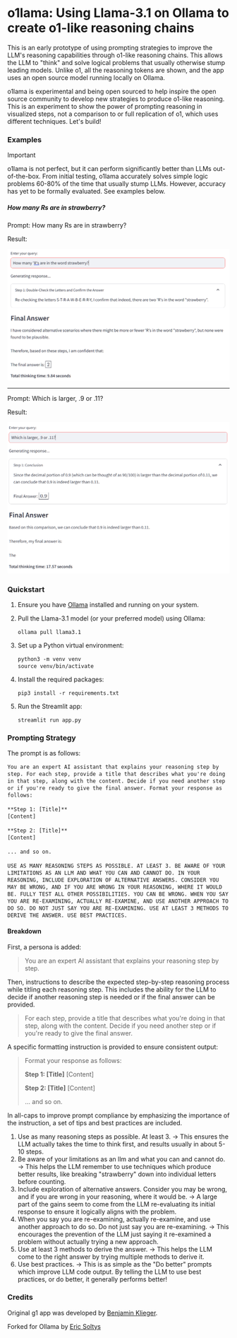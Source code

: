 # o1lama: Using Llama-3.1 on Ollama to create o1-like reasoning chains


This is an early prototype of using prompting strategies to improve the LLM's reasoning capabilities through o1-like reasoning chains. This allows the LLM to "think" and solve logical problems that usually otherwise stump leading models. Unlike o1, all the reasoning tokens are shown, and the app uses an open source model running locally on Ollama.

o1lama is experimental and being open sourced to help inspire the open source community to develop new strategies to produce o1-like reasoning. This is an experiment to show the power of prompting reasoning in visualized steps, not a comparison to or full replication of o1, which uses different techniques. Let's build!

### Examples

> [!IMPORTANT]
> o1lama is not perfect, but it can perform significantly better than LLMs out-of-the-box. From initial testing, o1lama accurately solves simple logic problems 60-80% of the time that usually stump LLMs. However, accuracy has yet to be formally evaluated. See examples below.

##### How many Rs are in strawberry?
Prompt: How many Rs are in strawberry?

Result:

![Strawberry example](examples/strawberry.png)

---

Prompt: Which is larger, .9 or .11?

Result:

![0.9 or 0.11 example](examples/math.png)

### Quickstart

1. Ensure you have [Ollama](https://ollama.ai/) installed and running on your system.

2. Pull the Llama-3.1 model (or your preferred model) using Ollama:
   ```
   ollama pull llama3.1
   ```

3. Set up a Python virtual environment:
   ```
   python3 -m venv venv
   source venv/bin/activate
   ```

4. Install the required packages:
   ```
   pip3 install -r requirements.txt
   ```

5. Run the Streamlit app:
   ```
   streamlit run app.py
   ```

### Prompting Strategy

The prompt is as follows:

```
You are an expert AI assistant that explains your reasoning step by step. For each step, provide a title that describes what you're doing in that step, along with the content. Decide if you need another step or if you're ready to give the final answer. Format your response as follows:

**Step 1: [Title]**
[Content]

**Step 2: [Title]**
[Content]

... and so on.

USE AS MANY REASONING STEPS AS POSSIBLE. AT LEAST 3. BE AWARE OF YOUR LIMITATIONS AS AN LLM AND WHAT YOU CAN AND CANNOT DO. IN YOUR REASONING, INCLUDE EXPLORATION OF ALTERNATIVE ANSWERS. CONSIDER YOU MAY BE WRONG, AND IF YOU ARE WRONG IN YOUR REASONING, WHERE IT WOULD BE. FULLY TEST ALL OTHER POSSIBILITIES. YOU CAN BE WRONG. WHEN YOU SAY YOU ARE RE-EXAMINING, ACTUALLY RE-EXAMINE, AND USE ANOTHER APPROACH TO DO SO. DO NOT JUST SAY YOU ARE RE-EXAMINING. USE AT LEAST 3 METHODS TO DERIVE THE ANSWER. USE BEST PRACTICES.
```

#### Breakdown

First, a persona is added:

> You are an expert AI assistant that explains your reasoning step by step.

Then, instructions to describe the expected step-by-step reasoning process while titling each reasoning step. This includes the ability for the LLM to decide if another reasoning step is needed or if the final answer can be provided.

> For each step, provide a title that describes what you're doing in that step, along with the content. Decide if you need another step or if you're ready to give the final answer. 

A specific formatting instruction is provided to ensure consistent output:

> Format your response as follows:
> 
> **Step 1: [Title]**
> [Content]
> 
> **Step 2: [Title]**
> [Content]
> 
> ... and so on.

In all-caps to improve prompt compliance by emphasizing the importance of the instruction, a set of tips and best practices are included.

1. Use as many reasoning steps as possible. At least 3. -> This ensures the LLM actually takes the time to think first, and results usually in about 5-10 steps.
2. Be aware of your limitations as an llm and what you can and cannot do. -> This helps the LLM remember to use techniques which produce better results, like breaking "strawberry" down into individual letters before counting.
3. Include exploration of alternative answers. Consider you may be wrong, and if you are wrong in your reasoning, where it would be. -> A large part of the gains seem to come from the LLM re-evaluating its initial response to ensure it logically aligns with the problem.
4. When you say you are re-examining, actually re-examine, and use another approach to do so. Do not just say you are re-examining. -> This encourages the prevention of the LLM just saying it re-examined a problem without actually trying a new approach. 
5. Use at least 3 methods to derive the answer. -> This helps the LLM come to the right answer by trying multiple methods to derive it.
6. Use best practices. -> This is as simple as the "Do better" prompts which improve LLM code output. By telling the LLM to use best practices, or do better, it generally performs better!

### Credits

Original g1 app was developed by [Benjamin Klieger](https://x.com/benjaminklieger).

Forked for Ollama by [Eric Soltys](https://www.threads.net/@kootenay_eric)